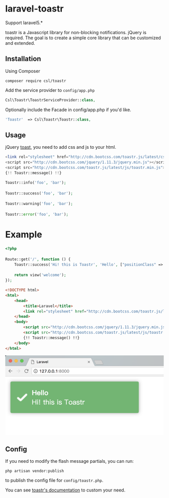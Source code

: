 # laravel-toastr

Support laravel5.* 

toastr is a Javascript library for non-blocking notifications. jQuery is required. The goal is to create a simple core library that can be customized and extended.


## Installation

Using Composer

    composer require csl/toastr

Add the service provider to `config/app.php`

```php
Csl\Toastr\ToastrServiceProvider::class,
```

Optionally include the Facade in config/app.php if you'd like.

```php
'Toastr'  => Csl\Toastr\Toastr::class,
```

## Usage

jQuery [toast](https://github.com/CodeSeven/toastr), you need to add css and js to your html.

```php
<link rel="stylesheet" href="http://cdn.bootcss.com/toastr.js/latest/css/toastr.min.css">
<script src="http://cdn.bootcss.com/jquery/1.11.3/jquery.min.js"></script>
<script src="http://cdn.bootcss.com/toastr.js/latest/js/toastr.min.js"></script>
{!! Toastr::message() !!}
```

```php
Toastr::info('foo', 'bar');

Toastr::success('foo', 'bar');

Toastr::warning('foo', 'bar');

Toastr::error('foo', 'bar');
```

# Example

```php
<?php

Route::get('/', function () {
    Toastr::success('Hi! this is Toastr', 'Hello', ["positionClass" => "toast-bottom-left"]);

    return view('welcome');
});
```

```html
<!DOCTYPE html>
<html>
    <head>
        <title>Laravel</title>
        <link rel="stylesheet" href="http://cdn.bootcss.com/toastr.js/latest/css/toastr.min.css">
    </head>
    <body>
        <script src="http://cdn.bootcss.com/jquery/1.11.3/jquery.min.js"></script>
        <script src="http://cdn.bootcss.com/toastr.js/latest/js/toastr.min.js"></script>
        {!! Toastr::message() !!}
    </body>
</html>
```

![](https://github.com/wl496928838/laravel-toastr/blob/master/pic.png?raw=true)

## Config

If you need to modify the flash message partials, you can run:

    php artisan vendor:publish

to publish the config file for `config/toastr.php`.

You can see [toastr's documentation](http://codeseven.github.io/toastr/demo.html) to custom your need.
